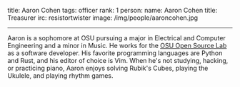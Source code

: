 title: Aaron Cohen
tags: officer
rank: 1
person:
    name: Aaron Cohen
    title: Treasurer
    irc: resistortwister
    image: /img/people/aaroncohen.jpg

---

Aaron is a sophomore at OSU pursuing a major in Electrical and Computer
Engineering and a minor in Music. He works for the [OSU Open Source Lab][OSL]
as a software developer. His favorite programming languages are Python and
Rust, and his editor of choice is Vim. When he's not studying, hacking, or
practicing piano, Aaron enjoys solving Rubik's Cubes, playing the Ukulele, and
playing rhythm games.

[OSL]: https://osuosl.org
